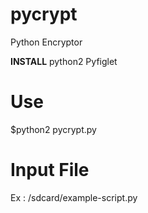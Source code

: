 # pycrypt
Python Encryptor

<b>INSTALL</b>
python2
Pyfiglet

# Use
$python2 pycrypt.py

# Input File
Ex : /sdcard/example-script.py
